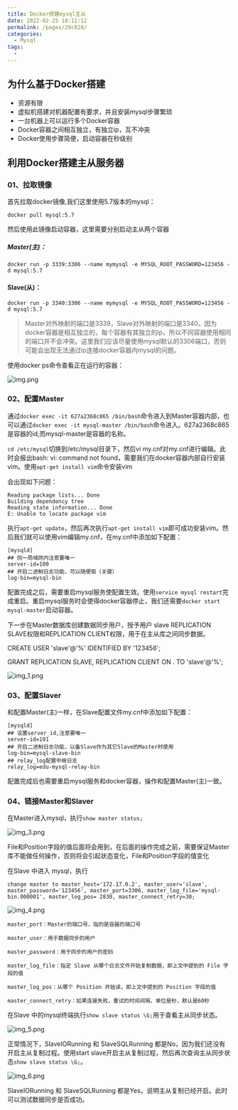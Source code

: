 ```yaml
---
title: Docker搭建mysql主从
date: 2022-02-25 18:11:12
permalink: /pages/29c828/
categories:
  - Mysql
tags:
  - 
---
```



## 为什么基于Docker搭建
- 资源有限
- 虚拟机搭建对机器配置有要求，并且安装mysql步骤繁琐
- 一台机器上可以运行多个Docker容器
- Docker容器之间相互独立，有独立ip，互不冲突
- Docker使用步骤简便，启动容器在秒级别

## 利用Docker搭建主从服务器
### 01、拉取镜像

首先拉取docker镜像,我们这里使用5.7版本的mysql：

`docker pull mysql:5.7`

然后使用此镜像启动容器，这里需要分别启动主从两个容器


##### Master(主)：

    docker run -p 3339:3306 --name mymysql -e MYSQL_ROOT_PASSWORD=123456 -d mysql:5.7

#### Slave(从)：

    docker run -p 3340:3306 --name mymysql -e MYSQL_ROOT_PASSWORD=123456 -d mysql:5.7

>Master对外映射的端口是3339，Slave对外映射的端口是3340。因为docker容器是相互独立的，每个容器有其独立的ip，所以不同容器使用相同的端口并不会冲突。这里我们应该尽量使用mysql默认的3306端口，否则可能会出现无法通过ip连接docker容器内mysql的问题。

使用docker ps命令查看正在运行的容器：

![img.png](./image/img.png)

### 02、配置Master
通过`docker exec -it 627a2368c865 /bin/bash`命令进入到Master容器内部，也可以通过`docker exec -it mysql-master /bin/bash`命令进入。627a2368c865是容器的id,而mysql-master是容器的名称。

`cd /etc/mysql`切换到/etc/mysql目录下，然后vi my.cnf对my.cnf进行编辑。此时会报出bash: vi: command not found，需要我们在docker容器内部自行安装vim。使用`apt-get install vim`命令安装vim

会出现如下问题：

```
Reading package lists... Done
Building dependency tree       
Reading state information... Done
E: Unable to locate package vim
```

执行`apt-get update`，然后再次执行`apt-get install vim`即可成功安装vim。然后我们就可以使用vim编辑my.cnf，在my.cnf中添加如下配置：

```
[mysqld]
## 同一局域网内注意要唯一
server-id=100  
## 开启二进制日志功能，可以随便取（关键）
log-bin=mysql-bin
```

配置完成之后，需要重启mysql服务使配置生效。使用`service mysql restart`完成重启。重启mysql服务时会使得docker容器停止，我们还需要`docker start mysql-master`启动容器。

下一步在Master数据库创建数据同步用户，授予用户 slave REPLICATION SLAVE权限和REPLICATION CLIENT权限，用于在主从库之间同步数据。

CREATE USER 'slave'@'%' IDENTIFIED BY '123456';

GRANT REPLICATION SLAVE, REPLICATION CLIENT ON *.* TO 'slave'@'%';

![img_1.png](./image/img_1.png)

### 03、配置Slaver
和配置Master(主)一样，在Slave配置文件my.cnf中添加如下配置：
```
[mysqld]
## 设置server_id,注意要唯一
server-id=101  
## 开启二进制日志功能，以备Slave作为其它Slave的Master时使用
log-bin=mysql-slave-bin   
## relay_log配置中继日志
relay_log=edu-mysql-relay-bin  
```
配置完成后也需要重启mysql服务和docker容器，操作和配置Master(主)一致。

### 04、链接Master和Slaver
在Master进入mysql，执行`show master status;`

![img_3.png](./image/img_3.png)

File和Position字段的值后面将会用到，在后面的操作完成之前，需要保证Master库不能做任何操作，否则将会引起状态变化，File和Position字段的值变化

在Slave 中进入 mysql，执行
```
change master to master_host='172.17.0.2', master_user='slave', master_password='123456', master_port=3306, master_log_file='mysql-bin.000001', master_log_pos= 2830, master_connect_retry=30;
```
![img_4.png](./image/img_4.png)

    master_port：Master的端口号，指的是容器的端口号

    master_user：用于数据同步的用户

    master_password：用于同步的用户的密码

    master_log_file：指定 Slave 从哪个日志文件开始复制数据，即上文中提到的 File 字段的值

    master_log_pos：从哪个 Position 开始读，即上文中提到的 Position 字段的值

    master_connect_retry：如果连接失败，重试的时间间隔，单位是秒，默认是60秒


在Slave 中的mysql终端执行`show slave status \G;`用于查看主从同步状态。

![img_5.png](./image/img_5.png)

正常情况下，SlaveIORunning 和 SlaveSQLRunning 都是No，因为我们还没有开启主从复制过程。使用start slave开启主从复制过程，然后再次查询主从同步状态`show slave status \G;`。

![img_6.png](./image/img_6.png)

SlaveIORunning 和 SlaveSQLRunning 都是Yes，说明主从复制已经开启。此时可以测试数据同步是否成功。
